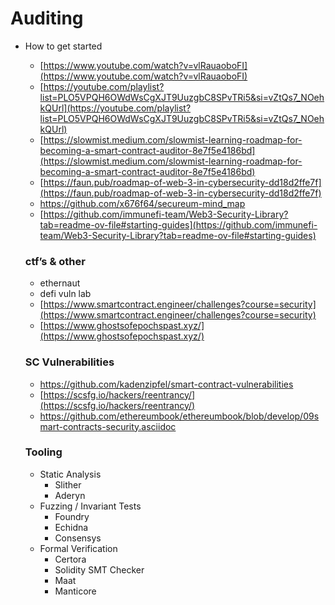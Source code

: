 # Auditing

- How to get started
    - [https://www.youtube.com/watch?v=vlRauaoboFI](https://www.youtube.com/watch?v=vlRauaoboFI)
    - [https://youtube.com/playlist?list=PLO5VPQH6OWdWsCgXJT9UuzgbC8SPvTRi5&si=vZtQs7_NOehkQUrl](https://youtube.com/playlist?list=PLO5VPQH6OWdWsCgXJT9UuzgbC8SPvTRi5&si=vZtQs7_NOehkQUrl)
    - [https://slowmist.medium.com/slowmist-learning-roadmap-for-becoming-a-smart-contract-auditor-8e7f5e4186bd](https://slowmist.medium.com/slowmist-learning-roadmap-for-becoming-a-smart-contract-auditor-8e7f5e4186bd)
    - [https://faun.pub/roadmap-of-web-3-in-cybersecurity-dd18d2ffe7f](https://faun.pub/roadmap-of-web-3-in-cybersecurity-dd18d2ffe7f)
    - https://github.com/x676f64/secureum-mind_map
    - [https://github.com/immunefi-team/Web3-Security-Library?tab=readme-ov-file#starting-guides](https://github.com/immunefi-team/Web3-Security-Library?tab=readme-ov-file#starting-guides)
    
    ### ctf’s & other
    
    - ethernaut
    - defi vuln lab
    - [https://www.smartcontract.engineer/challenges?course=security](https://www.smartcontract.engineer/challenges?course=security)
    - [https://www.ghostsofepochspast.xyz/](https://www.ghostsofepochspast.xyz/)
    
    ### SC Vulnerabilities
    
    - https://github.com/kadenzipfel/smart-contract-vulnerabilities
    - [https://scsfg.io/hackers/reentrancy/](https://scsfg.io/hackers/reentrancy/)
    - https://github.com/ethereumbook/ethereumbook/blob/develop/09smart-contracts-security.asciidoc

    ### Tooling
    - Static Analysis
        - Slither
        - Aderyn
    - Fuzzing / Invariant Tests
        - Foundry
        - Echidna
        - Consensys
    - Formal Verification
        - Certora
        - Solidity SMT Checker
        - Maat
        - Manticore